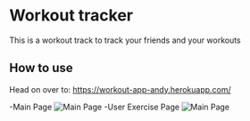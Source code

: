 # Workout tracker

This is a workout track to track your friends and your workouts

## How to use

Head on over to: https://workout-app-andy.herokuapp.com/

-Main Page
![Main Page](http://i.imgur.com/WgDoRbS.png)
-User Exercise Page
![Main Page](http://i.imgur.com/151JtLP.png)
